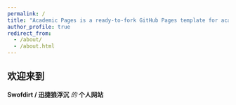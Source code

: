 ```yaml
---
permalink: /
title: "Academic Pages is a ready-to-fork GitHub Pages template for academic personal websites"
author_profile: true
redirect_from: 
  - /about/
  - /about.html
---
```


## 欢迎来到
**Swofdirt / 迅捷狼浮沉**
*的*
**个人网站**

